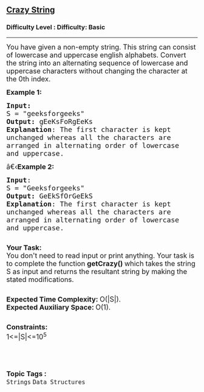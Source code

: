 <h2><a href="https://www.geeksforgeeks.org/problems/crazy-string1157/1?page=2&difficulty=Basic&status=unsolved,attempted&sortBy=accuracy">Crazy String</a></h2><h3>Difficulty Level : Difficulty: Basic</h3><hr><div class="problems_problem_content__Xm_eO"><p><span style="font-size:18px">You have given a non-empty string. This string can consist of lowercase and uppercase english alphabets. Convert the string into an alternating sequence of lowercase and uppercase characters without changing the character at the 0th index.</span></p>

<p><span style="font-size:18px"><strong>Example 1:</strong></span></p>

<pre><span style="font-size:18px"><strong>Input:</strong>
S = "geeksforgeeks"
<strong>Output:</strong> gEeKsFoRgEeKs
<strong>Explanation</strong>: The first character is kept
unchanged whereas all the characters are
arranged in alternating order of lowercase
and uppercase.</span>
</pre>

<p><span style="font-size:18px">â€‹<strong>Example 2:</strong></span></p>

<pre><span style="font-size:18px"><strong>Input</strong>: 
S = "Geeksforgeeks"
<strong>Output:</strong> GeEkSfOrGeEkS
<strong>Explanation</strong>: The first character is kept
unchanged whereas all the characters are
arranged in alternating order of lowercase
and uppercase.
</span></pre>

<p><br>
<span style="font-size:18px"><strong>Your Task:</strong><br>
You don't need to read input or print anything. Your task is to complete the function&nbsp;<strong>getCrazy()&nbsp;</strong>which takes the string S as input and returns the resultant string by making the stated&nbsp;modifications.</span></p>

<p><br>
<span style="font-size:18px"><strong>Expected Time Complexity:&nbsp;</strong>O(|S|).<br>
<strong>Expected Auxiliary Space:&nbsp;</strong>O(1).</span></p>

<p><br>
<span style="font-size:18px"><strong>Constraints:</strong><br>
1&lt;=|S|&lt;=10<sup>5</sup></span></p>

<p>&nbsp;</p>
</div><br><p><span style=font-size:18px><strong>Topic Tags : </strong><br><code>Strings</code>&nbsp;<code>Data Structures</code>&nbsp;